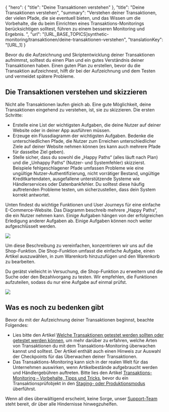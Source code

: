 ﻿{
  "hero": {
    "title": "Deine Transaktionen verstehen"
  },
  "title": "Deine Transaktionen verstehen",
  "summary": "Verstehen deiner Transaktionen, der vielen Pfade, die sie eventuell bieten, und das Wissen um die Vorbehalte, die du beim Einrichten eines Transaktions-Monitorings berücksichtigen solltest, führen zu einem besseren Monitoring und Ergebnis. ",
  "url": "[URL_BASE_TOPICS]synthetic-monitoring/transaktionen/deine-transaktionen-verstehen",
  "translationKey": "[URL_1]
}

Bevor du die Aufzeichnung und Skriptentwicklung deiner Transaktionen aufnimmst, solltest du einen Plan und ein gutes Verständnis deiner Transaktionen haben. Einen guten Plan zu erstellen, bevor du die Transaktion aufzeichnest, hilft dir bei der Aufzeichnung und dem Testen und vermeidet spätere Probleme.

## Die Transaktionen verstehen und skizzieren

Nicht alle Transaktionen laufen gleich ab. Eine gute Möglichkeit, deine Transaktionen eingehend zu verstehen, ist, sie zu skizzieren. Die ersten Schritte:

- Erstelle eine List der wichtigsten Aufgaben, die deine Nutzer auf deiner Website oder in deiner App ausführen müssen.
- Erzeuge ein Flussdiagramm der wichtigsten Aufgaben. Bedenke die unterschiedlichen Pfade, die Nutzer zum Erreichen unterschiedlicher Ziele auf deiner Website nehmen können (es kann auch mehrere Pfade für dasselbe Ziel geben).
- Stelle sicher, dass du sowohl die „Happy Paths“ (alles läuft nach Plan) und die „Unhappy Paths“ (Nutzer- und Systemfehler) skizzierst. Beispiele fehlgeschlagener Pfade umfassen Probleme wie eine ungültige Nutzer-Authentifizierung, nicht vorrätiger Bestand, ungültige Kreditkartendaten, ausgefallene unterstützende Systeme wie Händlerservices oder Datenbankfehler. Du solltest diese häufig auftretenden Probleme testen, um sicherzustellen, dass dein System korrekt antwortet.

Unten findest du wichtige Funktionen und User Journeys für eine einfache E-Commerce-Website. Das Diagramm beschreib mehrere „Happy Paths“, die ein Nutzer nehmen kann. Einige Aufgaben hängen von der erfolgreichen Erledigung anderer Aufgaben ab. Einige Aufgaben können noch weiter aufgeschlüsselt werden.

![]([LINK_URL_1])

Um diese Beschreibung zu vereinfachen, konzentrieren wir uns auf die Shop-Funktion. Die Shop-Funktion umfasst die einfache Aufgabe, einen Artikel auszuwählen, in zum Warenkorb hinzuzufügen und den Warenkorb zu bearbeiten.

Du gerätst vielleicht in Versuchung, die Shop-Funktion zu erweitern und die Suche oder den Bezahlvorgang zu testen. Wir empfehlen, die Funktionen aufzuteilen, sodass du nur eine Aufgabe auf einmal prüfst.

![]([LINK_URL_2])

## Was es noch zu bedenken gibt

Bevor du mit der Aufzeichnung deiner Transaktionen beginnst, beachte Folgendes:

-   Lies bitte den Artikel [Welche Transaktionen getestet werden sollten oder getestet werden können]([LINK_URL_3]), um mehr darüber zu erfahren, welche Arten von Transaktionen du mit dem Transaktions-Monitoring überwachen kannst und solltest. Der Artikel enthält auch einen Hinweis zur Auswahl der Checkpoints für das Überwachen deiner Transaktionen.
-   Das Transaktions-Monitoring kann sich in der realen Welt für das Unternehmen auswirken, wenn Artikelbestände aufgebraucht werden und Händlergebühren auftreten. Bitte lies den Artikel [Transaktions-Monitoring – Vorbehalte, Tipps und Tricks]([LINK_URL_4]), bevor du ein Transaktionsprüfobjekt in den [Staging- oder Produktionsmodus]([LINK_URL_5]) überführst.

Wenn all dies überwältigend erscheint, keine Sorge, unser [Support-Team]([LINK_URL_6]) steht bereit, dir über alle Hindernisse hinwegzuhelfen.
